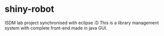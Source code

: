 # shiny-robot
ISDM lab project synchronised with eclipse :D
This is a library management system with complete front-end made in java GUI.
